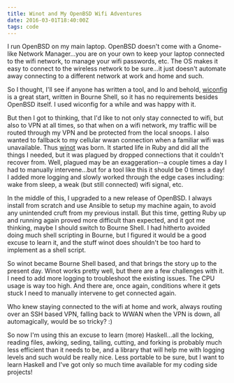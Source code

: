 ```yaml
---
title: Winot and My OpenBSD Wifi Adventures
date: 2016-03-01T18:40:00Z
tags: code
---
```


I run OpenBSD on my main laptop. OpenBSD doesn't come with a Gnome-like Network
Manager...you are on your own to keep your laptop connected to the wifi network,
to manage your wifi passwords, etc. The OS makes it easy to connect to the
wireless network to be sure...it just doesn't automate away connecting to a
different network at work and home and such.

So I thought, I'll see if anyone has written a tool, and lo and behold,
[wiconfig][1] is a great start, written in Bourne Shell, so it has no
requirements besides OpenBSD itself. I used wiconfig for a while and was happy
with it.

But then I got to thinking, that I'd like to not only stay connected to wifi,
but also to VPN at all times, so that when on a wifi network, my traffic will be
routed through my VPN and be protected from the local snoops. I also wanted to
fallback to my cellular wwan connection when a familiar wifi was unavailable.
Thus [winot][2] was born. It started life in Ruby and did all the things I
needed, but it was plagued by dropped connections that it couldn't recover from.
Well, plagued may be an exaggeration--a couple times a day I had to manually
intervene...but for a tool like this it should be 0 times a day! I added more
logging and slowly worked through the edge cases including: wake from sleep, a
weak (but still connected) wifi signal, etc.

In the middle of this, I upgraded to a new release of OpenBSD. I always install
from scratch and use Ansible to setup my machine again, to avoid any unintended
cruft from my previous install. But this time, getting Ruby up and running again
proved more difficult than expected, and it got me thinking, maybe I should
switch to Bourne Shell. I had hitherto avoided doing much shell scripting in
Bourne, but I figured it would be a good excuse to learn it, and the stuff winot
does shouldn't be too hard to implement as a shell script.

So winot became Bourne Shell based, and that brings the story up to the present
day. Winot works pretty well, but there are a few challenges with it. I need to
add more logging to troubleshoot the existing issues. The CPU usage is way too
high. And there are, once again, conditions where it gets stuck I need to
manually intervene to get connected again.

Who knew staying connected to the wifi at home and work, always routing over an
SSH based VPN, falling back to WWAN when the VPN is down, all automagically,
would be so tricky? :)

So now I'm using this an excuse to learn (more) Haskell...all the locking,
reading files, awking, seding, tailing, cutting, and forking is probably much
less efficient than it needs to be, and a library that will help me with logging
levels and such would be really nice. Less portable to be sure, but I want to
learn Haskell and I've got only so much time available for my coding side
projects!

  [1]: https://github.com/devious/wiconfig
  [2]: https://github.com/bonds/winot
 

